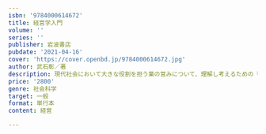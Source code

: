 ```yaml
---
isbn: '9784000614672'
title: 経営学入門
volume: ''
series: ''
publisher: 岩波書店
pubdate: '2021-04-16'
cover: 'https://cover.openbd.jp/9784000614672.jpg'
author: 武石彰／著
description: 現代社会において大きな役割を担う業の営みについて、理解し考えるための「経営学」を基礎から学ぶ。
price: '2800'
genre: 社会科学
target: 一般
format: 単行本
content: 経営

---
```

